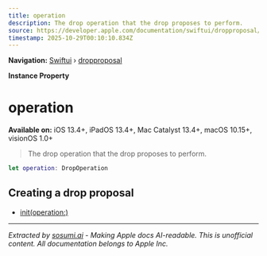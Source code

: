 ```yaml
---
title: operation
description: The drop operation that the drop proposes to perform.
source: https://developer.apple.com/documentation/swiftui/dropproposal/operation
timestamp: 2025-10-29T00:10:10.834Z
---
```


**Navigation:** [Swiftui](/documentation/swiftui) › [dropproposal](/documentation/swiftui/dropproposal)

**Instance Property**

# operation

**Available on:** iOS 13.4+, iPadOS 13.4+, Mac Catalyst 13.4+, macOS 10.15+, visionOS 1.0+

> The drop operation that the drop proposes to perform.

```swift
let operation: DropOperation
```

## Creating a drop proposal

- [init(operation:)](/documentation/swiftui/dropproposal/init(operation:))

---

*Extracted by [sosumi.ai](https://sosumi.ai) - Making Apple docs AI-readable.*
*This is unofficial content. All documentation belongs to Apple Inc.*
